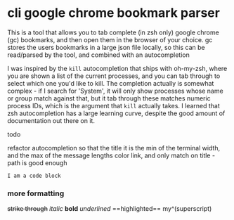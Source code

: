 cli google chrome bookmark parser
=================================


This is a tool that allows you to tab complete (in zsh only) google chrome (gc)
bookmarks, and then open them in the browser of your choice. gc stores the
users bookmarks in a large json file locally, so this can be read/parsed by the
tool, and combined with an autocompletion

I was inspired by the `kill` autocompletion that ships with oh-my-zsh, where
you are shown a list of the current processes, and you can tab through to
select which one you'd like to kill. The completion actually is somewhat
complex - if I search for 'System', it will only show processes whose name or
group match against that, but it tab through these matches numeric process IDs,
which is the argument that `kill` actually takes. I learned that zsh
autocompletion has a large learning curve, despite the good amount of
documentation out there on it.

todo

refactor autocompletion so that the title it is the min of the terminal width,
and the max of the message lengths
color link, and only match on title - path is good enough


```
I am a code block
```


### more formatting

~~strike through~~
*italic*
**bold**
_underlined_
==highlighted==
my^(superscript)
